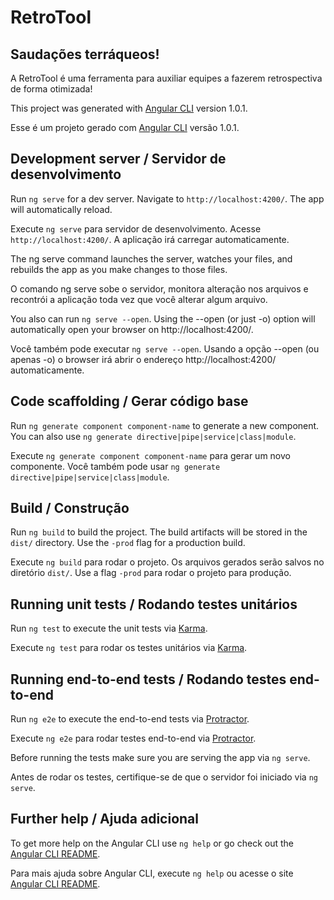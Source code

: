 # RetroTool

## Saudações terráqueos!

A RetroTool é uma ferramenta para auxiliar equipes a fazerem retrospectiva de forma otimizada!

This project was generated with [Angular CLI](https://github.com/angular/angular-cli) version 1.0.1.

Esse é um projeto gerado com [Angular CLI](https://github.com/angular/angular-cli) versão 1.0.1.

## Development server / Servidor de desenvolvimento

Run `ng serve` for a dev server. Navigate to `http://localhost:4200/`. The app will automatically reload.

Execute `ng serve` para servidor de desenvolvimento. Acesse `http://localhost:4200/`. A aplicação irá carregar automaticamente.

The ng serve command launches the server, watches your files, and rebuilds the app as you make changes to those files.

O comando ng serve sobe o servidor, monitora alteração nos arquivos e recontrói a aplicação toda vez que você alterar algum arquivo.

You also can run `ng serve --open`. Using the --open (or just -o) option will automatically open your browser on http://localhost:4200/.

Você também pode executar `ng serve --open`. Usando a opção --open (ou apenas -o) o browser irá abrir o endereço http://localhost:4200/ automaticamente.

## Code scaffolding / Gerar código base

Run `ng generate component component-name` to generate a new component. You can also use `ng generate directive|pipe|service|class|module`.

Execute `ng generate component component-name` para gerar um novo componente. Você também pode usar `ng generate directive|pipe|service|class|module`.

## Build / Construção

Run `ng build` to build the project. The build artifacts will be stored in the `dist/` directory. Use the `-prod` flag for a production build.

Execute `ng build` para rodar o projeto. Os arquivos gerados serão salvos no diretório `dist/`. Use a flag `-prod` para rodar o projeto para produção.

## Running unit tests / Rodando testes unitários

Run `ng test` to execute the unit tests via [Karma](https://karma-runner.github.io).

Execute `ng test` para rodar os testes unitários via [Karma](https://karma-runner.github.io).

## Running end-to-end tests / Rodando testes end-to-end

Run `ng e2e` to execute the end-to-end tests via [Protractor](http://www.protractortest.org/).

Execute `ng e2e` para rodar testes end-to-end via [Protractor](http://www.protractortest.org/).

Before running the tests make sure you are serving the app via `ng serve`.

Antes de rodar os testes, certifique-se de que o servidor foi iniciado via `ng serve`.

## Further help / Ajuda adicional

To get more help on the Angular CLI use `ng help` or go check out the [Angular CLI README](https://github.com/angular/angular-cli/blob/master/README.md).

Para mais ajuda sobre Angular CLI, execute `ng help` ou acesse o site [Angular CLI README](https://github.com/angular/angular-cli/blob/master/README.md).
